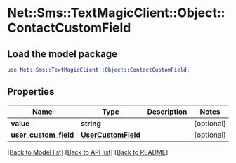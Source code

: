 # Net::Sms::TextMagicClient::Object::ContactCustomField

## Load the model package
```perl
use Net::Sms::TextMagicClient::Object::ContactCustomField;
```

## Properties
Name | Type | Description | Notes
------------ | ------------- | ------------- | -------------
**value** | **string** |  | [optional] 
**user_custom_field** | [**UserCustomField**](UserCustomField.md) |  | [optional] 

[[Back to Model list]](../README.md#documentation-for-models) [[Back to API list]](../README.md#documentation-for-api-endpoints) [[Back to README]](../README.md)



